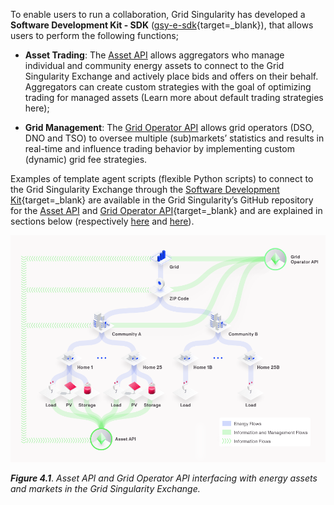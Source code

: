 To enable users to run a collaboration, Grid Singularity has developed a **Software Development Kit - SDK** ([gsy-e-sdk](https://github.com/gridsingularity/gsy-e-sdk){target=_blank}), that allows users to perform the following functions;

* **Asset Trading**: The [Asset API](asset-api-template-script.md) allows aggregators who manage individual and community  energy assets to connect to the Grid Singularity Exchange and actively place bids and offers on their behalf. Aggregators can create custom strategies with the goal of optimizing trading for managed assets (Learn more about default trading strategies here);

* **Grid Management**: The [Grid Operator API](grid-operator-api-template-script.md) allows grid operators (DSO, DNO and TSO) to oversee multiple (sub)markets’ statistics and results in real-time and influence trading behavior by implementing custom (dynamic) grid fee strategies.

Examples of template agent scripts (flexible Python scripts) to connect to the Grid Singularity Exchange through the [Software Development Kit](https://github.com/gridsingularity/gsy-e-sdk){target=_blank} are available in the Grid Singularity’s GitHub repository for the [Asset API](https://github.com/gridsingularity/gsy-e-sdk/blob/master/gsy_e_sdk/setups/asset_api_template.py) and [Grid Operator API](https://github.com/gridsingularity/gsy-e-sdk/blob/master/gsy_e_sdk/setups/grid_operator_api_template.py){target=_blank} and are explained in sections below (respectively [here](asset-api-template-script.md) and [here](grid-operator-api-template-script.md)).

![alt_text](img/asset-api-grid-operator-api.png)

***Figure 4.1***. *Asset API and Grid Operator API interfacing with energy assets and markets in the Grid Singularity Exchange.*
